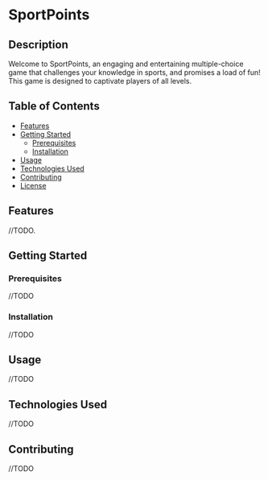 # SportPoints

## Description
Welcome to SportPoints, an engaging and entertaining multiple-choice game that challenges your knowledge in sports, and promises a load of fun!
This game is designed to captivate players of all levels.

## Table of Contents
- [Features](#features)
- [Getting Started](#getting-started)
  - [Prerequisites](#prerequisites)
  - [Installation](#installation)
- [Usage](#usage)
- [Technologies Used](#technologies-used)
- [Contributing](#contributing)
- [License](#license)

## Features
//TODO.

## Getting Started

### Prerequisites
//TODO

### Installation
//TODO

## Usage
//TODO

## Technologies Used
//TODO

## Contributing
//TODO

